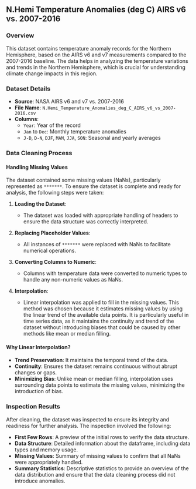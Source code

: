 ## N.Hemi Temperature Anomalies (deg C) AIRS v6 vs. 2007-2016

### Overview
This dataset contains temperature anomaly records for the Northern Hemisphere, based on the AIRS v6 and v7 measurements compared to the 2007-2016 baseline. The data helps in analyzing the temperature variations and trends in the Northern Hemisphere, which is crucial for understanding climate change impacts in this region.

### Dataset Details
- **Source**: NASA AIRS v6 and v7 vs. 2007-2016
- **File Name**: `N.Hemi_Temperature_Anomalies_deg_C_AIRS_v6_vs_2007-2016.csv`
- **Columns**:
  - `Year`: Year of the record
  - `Jan` to `Dec`: Monthly temperature anomalies
  - `J-D`, `D-N`, `DJF`, `MAM`, `JJA`, `SON`: Seasonal and yearly averages

### Data Cleaning Process

#### Handling Missing Values

The dataset contained some missing values (NaNs), particularly represented as `*******`. To ensure the dataset is complete and ready for analysis, the following steps were taken:

1. **Loading the Dataset**:
   - The dataset was loaded with appropriate handling of headers to ensure the data structure was correctly interpreted.

2. **Replacing Placeholder Values**:
   - All instances of `*******` were replaced with NaNs to facilitate numerical operations.

3. **Converting Columns to Numeric**:
   - Columns with temperature data were converted to numeric types to handle any non-numeric values as NaNs.

4. **Interpolation**:
   - Linear interpolation was applied to fill in the missing values. This method was chosen because it estimates missing values by using the linear trend of the available data points. It is particularly useful in time series data, as it maintains the continuity and trend of the dataset without introducing biases that could be caused by other methods like mean or median filling.

#### Why Linear Interpolation?

- **Trend Preservation**: It maintains the temporal trend of the data.
- **Continuity**: Ensures the dataset remains continuous without abrupt changes or gaps.
- **Minimizing Bias**: Unlike mean or median filling, interpolation uses surrounding data points to estimate the missing values, minimizing the introduction of bias.

### Inspection Results

After cleaning, the dataset was inspected to ensure its integrity and readiness for further analysis. The inspection involved the following:

- **First Few Rows**: A preview of the initial rows to verify the data structure.
- **Data Structure**: Detailed information about the dataframe, including data types and memory usage.
- **Missing Values**: Summary of missing values to confirm that all NaNs were appropriately handled.
- **Summary Statistics**: Descriptive statistics to provide an overview of the data distribution and ensure that the data cleaning process did not introduce anomalies.

